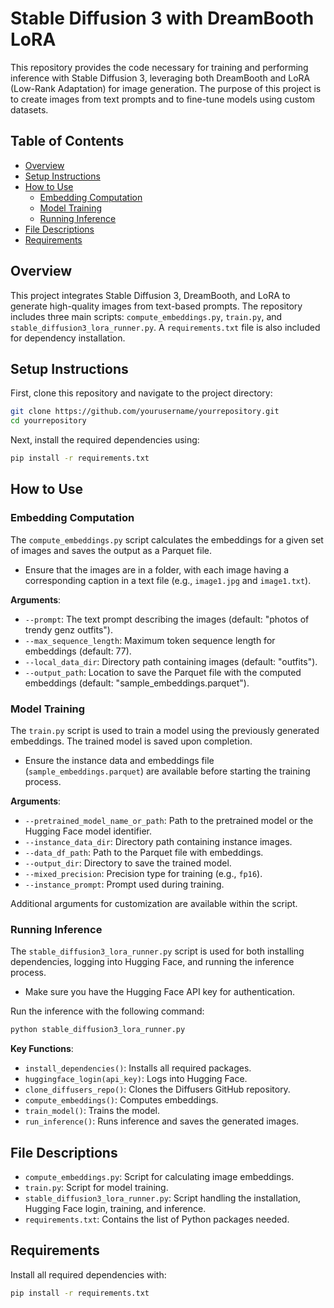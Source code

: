 # Stable Diffusion 3 with DreamBooth LoRA

This repository provides the code necessary for training and performing inference with Stable Diffusion 3, leveraging both DreamBooth and LoRA (Low-Rank Adaptation) for image generation. The purpose of this project is to create images from text prompts and to fine-tune models using custom datasets.

## Table of Contents
- [Overview](#overview)
- [Setup Instructions](#setup-instructions)
- [How to Use](#how-to-use)
  - [Embedding Computation](#embedding-computation)
  - [Model Training](#model-training)
  - [Running Inference](#running-inference)
- [File Descriptions](#file-descriptions)
- [Requirements](#requirements)

## Overview

This project integrates Stable Diffusion 3, DreamBooth, and LoRA to generate high-quality images from text-based prompts. The repository includes three main scripts: `compute_embeddings.py`, `train.py`, and `stable_diffusion3_lora_runner.py`. A `requirements.txt` file is also included for dependency installation.

## Setup Instructions

First, clone this repository and navigate to the project directory:

```sh
git clone https://github.com/yourusername/yourrepository.git
cd yourrepository
```

Next, install the required dependencies using:

```sh
pip install -r requirements.txt
```

## How to Use

### Embedding Computation

The `compute_embeddings.py` script calculates the embeddings for a given set of images and saves the output as a Parquet file.

- Ensure that the images are in a folder, with each image having a corresponding caption in a text file (e.g., `image1.jpg` and `image1.txt`).

**Arguments**:
- `--prompt`: The text prompt describing the images (default: "photos of trendy genz outfits").
- `--max_sequence_length`: Maximum token sequence length for embeddings (default: 77).
- `--local_data_dir`: Directory path containing images (default: "outfits").
- `--output_path`: Location to save the Parquet file with the computed embeddings (default: "sample_embeddings.parquet").

### Model Training

The `train.py` script is used to train a model using the previously generated embeddings. The trained model is saved upon completion.

- Ensure the instance data and embeddings file (`sample_embeddings.parquet`) are available before starting the training process.

**Arguments**:
- `--pretrained_model_name_or_path`: Path to the pretrained model or the Hugging Face model identifier.
- `--instance_data_dir`: Directory path containing instance images.
- `--data_df_path`: Path to the Parquet file with embeddings.
- `--output_dir`: Directory to save the trained model.
- `--mixed_precision`: Precision type for training (e.g., `fp16`).
- `--instance_prompt`: Prompt used during training.

Additional arguments for customization are available within the script.

### Running Inference

The `stable_diffusion3_lora_runner.py` script is used for both installing dependencies, logging into Hugging Face, and running the inference process.

- Make sure you have the Hugging Face API key for authentication.

Run the inference with the following command:

```sh
python stable_diffusion3_lora_runner.py
```

**Key Functions**:
- `install_dependencies()`: Installs all required packages.
- `huggingface_login(api_key)`: Logs into Hugging Face.
- `clone_diffusers_repo()`: Clones the Diffusers GitHub repository.
- `compute_embeddings()`: Computes embeddings.
- `train_model()`: Trains the model.
- `run_inference()`: Runs inference and saves the generated images.

## File Descriptions
- `compute_embeddings.py`: Script for calculating image embeddings.
- `train.py`: Script for model training.
- `stable_diffusion3_lora_runner.py`: Script handling the installation, Hugging Face login, training, and inference.
- `requirements.txt`: Contains the list of Python packages needed.

## Requirements
Install all required dependencies with:

```sh
pip install -r requirements.txt
